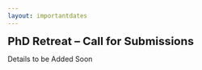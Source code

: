```yaml
---
layout: importantdates
---
```



<b style="font-size: 22px" id="CallForResearchPapers">PhD Retreat – Call for Submissions </b>

Details to be Added Soon
